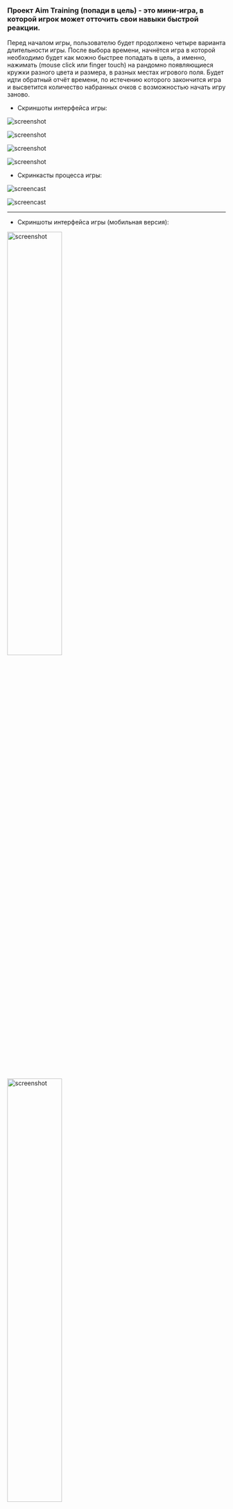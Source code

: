 ### Проект Aim Training (попади в цель) - это мини-игра, в которой игрок может отточить свои навыки быстрой реакции.

Перед началом игры, пользователю будет продолжено четыре варианта длительности игры. После выбора времени, начнётся игра в которой необходимо будет как можно быстрее попадать в цель, а именно, нажимать (mouse click или finger touch) на рандомно появляющиеся кружки разного цвета и размера, в разных местах игрового поля. Будет идти обратный отчёт времени, по истечению которого закончится игра и высветится количество набранных очков с возможностью начать игру заново.

- Скриншоты интерфейса игры:

![screenshot](https://github.com/MOROZOVcode/Aim-Game/blob/main/forReadme/Aim-Game1.png)

![screenshot](https://github.com/MOROZOVcode/Aim-Game/blob/main/forReadme/Aim-Game2.png)

![screenshot](https://github.com/MOROZOVcode/Aim-Game/blob/main/forReadme/Aim-Game3.png)

![screenshot](https://github.com/MOROZOVcode/Aim-Game/blob/main/forReadme/Aim-Game4.png)

- Скринкасты процесса игры:

![screencast](https://github.com/MOROZOVcode/Aim-Game/blob/main/forReadme/Aim-Game1.gif)

![screencast](https://github.com/MOROZOVcode/Aim-Game/blob/main/forReadme/Aim-Game2.gif)

---

- Скриншоты интерфейса игры (мобильная версия):

<img src="https://github.com/MOROZOVcode/Aim-Game/blob/main/forReadme/Aim-Game_mob1.jpg" alt="screenshot" width="50%"/>

<img src="https://github.com/MOROZOVcode/Aim-Game/blob/main/forReadme/Aim-Game_mob2.jpg" alt="screenshot" width="50%"/>

<img src="https://github.com/MOROZOVcode/Aim-Game/blob/main/forReadme/Aim-Game_mob3.jpg" alt="screenshot" width="50%"/>

<img src="https://github.com/MOROZOVcode/Aim-Game/blob/main/forReadme/Aim-Game_mob4.jpg" alt="screenshot" width="50%"/>

- Скринкаст процесса игры (мобильная версия):

<img src="https://github.com/MOROZOVcode/Aim-Game/blob/main/forReadme/Aim-Game_mob.gif" alt="screencast" width="60%"/>

---

> В моём личном блоге есть [_**пост**_](https://t.me/morozov_code/77) об этом проекте.

> Открыть игру можно по ссылке: [morozovcode.github.io/Aim-Game](https://morozovcode.github.io/Aim-Game/)

- **Установить проект к себе можно следующим образом**:

В терминале вводим следующие команды:

```
$ git clone https://github.com/MOROZOVcode/Aim-Game.git
$ cd Aim-Game
```

Чтобы открыть сайт в режиме разработки, можно вослользоваться плагином «[Live Server](https://visualstudiocode1.ru/ustanovka-i-nastrojka-liveserver-v-vs-code.html)» для вашей IDE или открыть в браузере файл `index.html`(который находится в корне проекта).
